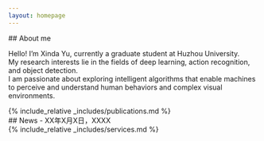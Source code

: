 ```yaml
---
layout: homepage
---
```


<div class="section-box">
  ## About me

  Hello! I’m Xinda Yu, currently a graduate student at Huzhou University.  
  My research interests lie in the fields of deep learning, action recognition, and object detection.  
  I am passionate about exploring intelligent algorithms that enable machines to perceive and understand human behaviors and complex visual environments.
</div>

<div class="section-box">
  {% include_relative _includes/publications.md %}
</div>

<div class="section-box">
  ## News  
  - XX年X月X日，XXXX
</div>

<div class="section-box">
  {% include_relative _includes/services.md %}
</div>

